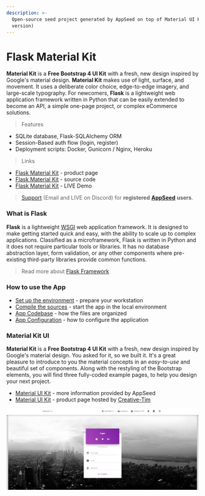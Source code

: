 ```yaml
---
description: >-
  Open-source seed project generated by AppSeed on top of Material UI Kit (free
  version)
---
```


# Flask Material Kit

&#x20;**Material Kit** is a **Free Bootstrap 4 UI Kit** with a fresh, new design inspired by Google's material design.  **Material Kit** makes use of light, surface, and movement. It uses a deliberate color choice, edge-to-edge imagery, and large-scale typography.  For newcomers, **Flask** is a lightweight web application framework written in Python that can be easily extended to become an API, a simple one-page project, or complex eCommerce solutions.

> Features&#x20;

* SQLite database, Flask-SQLAlchemy ORM
* Session-Based auth flow (login, register)
* Deployment scripts: Docker, Gunicorn / Nginx, Heroku&#x20;

> Links

* [Flask Material Kit](https://appseed.us/apps/flask-apps/flask-material-kit) - product page
* [Flask Material Kit](https://github.com/app-generator/flask-material-kit) - source code&#x20;
* [Flask Material Kit](https://flask-material-kit.appseed-srv1.com) - LIVE Demo&#x20;

> [Support](https://appseed.us/support) (Email and LIVE on Discord) for **registered** [**AppSeed**](https://appseed.us) **users**.&#x20;



### What is Flask

**Flask** is a lightweight [WSGI](../../content/what-is/wsgi.md) web application framework. It is designed to make getting started quick and easy, with the ability to scale up to complex applications. Classified as a microframework, Flask is written in Python and it does not require particular tools or libraries. It has no database abstraction layer, form validation, or any other components where pre-existing third-party libraries provide common functions.

> Read more about [Flask Framework](../../content/what-is/flask.md)



### How to use the App

* [Set up the environment](../../boilerplate-code/flask.md#environment) - prepare your workstation
* [Compile the sources](../../boilerplate-code/flask-dashboard.md#build-the-app-1) - start the app in the local environment
* [App Codebase](../../boilerplate-code/flask.md#app-codebase) - how the files are organized
* [App Configuration](../../boilerplate-code/flask.md#app-configuration) - how to configure the application



### Material Kit UI

**Material Kit** is a **Free Bootstrap 4 UI Kit** with a fresh, new design inspired by Google's material design. You asked for it, so we built it. It's a great pleasure to introduce to you the material concepts in an _easy-to-use_ and beautiful set of components. Along with the restyling of the Bootstrap elements, you will find three fully-coded example pages, to help you design your next project.

* [Material UI Kit](../../content/bootstrap-template/material-ui-kit.md) - more information provided by AppSeed
* [Material UI Kit](https://bit.ly/3u2lZc6) - product page hosted by [Creative-Tim](../../content/partners/creative-tim.md)

![Material Kit - Free Bootstrap UI Kit.](../../.gitbook/assets/material-kit-login-page.jpg)
